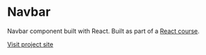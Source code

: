 # Navbar

Navbar component built with React.
Built as part of a [React course](https://www.udemy.com/course/react-tutorial-and-projects-course).

[Visit project site](https://obrm-navbar.netlify.app)
